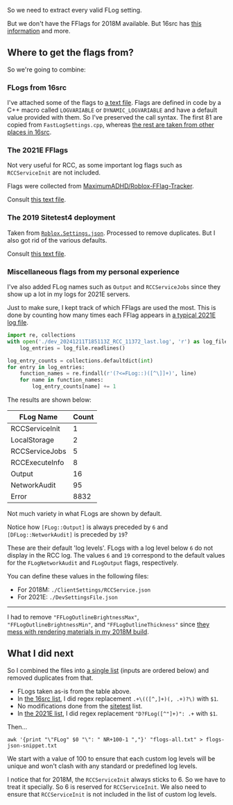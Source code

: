 So we need to extract every valid FLog setting.

But we don't have the FFlags for 2018M available. But 16src has [this information](https://github.com/Jxys3rrV/roblox-2016-source-code/blob/4de2dc3a380e1babe4343c49a4341ceac749eddb/App/v8datamodel/FastLogSettings.cpp#L9) and more.

## Where to get the flags from?

So we're going to combine:

### FLogs from 16src

I've attached some of the flags to [a text file](./flogs-16src.txt). Flags are defined in code by a C++ macro called `LOGVARIABLE` or `DYNAMIC_LOGVARIABLE` and have a default value provided with them. So I've preserved the call syntax. The first 81 are copied from `FastLogSettings.cpp`, whereas [the rest are taken from other places in 16src](https://github.com/search?q=repo%3AJxys3rrV%2Froblox-2016-source-code+%28%2F%28%3F-i%29DYNAMIC_LOGVARIABLE%5C%28%2F+OR+%2F%28%3F-i%29LOGVARIABLE%5C%28%2F%29&type=code).

### The 2021E FFlags

Not very useful for RCC, as some important log flags such as `RCCServiceInit` are not included.

Flags were collected from [MaximumADHD/Roblox-FFlag-Tracker](https://github.com/MaximumADHD/Roblox-FFlag-Tracker/blob/50e7d23fb6723871b6f960b2ff530099e2485be0/PCDesktopClient.json).

Consult [this text file](./flogs-2021E.txt).

### The 2019 Sitetest4 deployment

Taken from [`Roblox.Settings.json`](https://github.com/FlarfGithub/RobloxLabs-Roblox.SiteTest4/blob/6286186bcf2adc898b7c9c04bf9d2fdc4ae69f81/Default/Roblox.Settings.json#L131). Processed to remove duplicates. But I also got rid of the various defaults.

Consult [this text file](./flogs-sitetest4.txt).

### Miscellaneous flags from my personal experience

I've also added FLog names such as `Output` and `RCCServiceJobs` since they show up a lot in my logs for 2021E servers.

Just to make sure, I kept track of which FFlags are used the most. This is done by counting how many times each FFlag appears in [a typical 2021E log file](./dev_20241211T185113Z_RCC_11372_last.log).

```py
import re, collections
with open('./dev_20241211T185113Z_RCC_11372_last.log', 'r') as log_file: # Replace with your log file path.
    log_entries = log_file.readlines()

log_entry_counts = collections.defaultdict(int)
for entry in log_entries:
    function_names = re.findall(r'(?<=FLog::)([^\]]+)', line)
    for name in function_names:
        log_entry_counts[name] += 1
```

The results are shown below:

| FLog Name      | Count |
| -------------- | ----- |
| RCCServiceInit | 1     |
| LocalStorage   | 2     |
| RCCServiceJobs | 5     |
| RCCExecuteInfo | 8     |
| Output         | 16    |
| NetworkAudit   | 95    |
| Error          | 8832  |

Not much variety in what FLogs are shown by default.

Notice how `[FLog::Output]` is always preceded by `6` and `[DFLog::NetworkAudit]` is preceded by `19`?

These are their default 'log levels'. FLogs with a log level below `6` do not display in the RCC log. The values `6` and `19` correspond to the default values for the `FLogNetworkAudit` and `FLogOutput` flags, respectively.

You can define these values in the following files:

- For 2018M: `./ClientSettings/RCCService.json`
- For 2021E: `./DevSettingsFile.json`

---

I had to remove `"FFLogOutlineBrightnessMax"`, `"FFLogOutlineBrightnessMin"`, and `"FFLogOutlineThickness"` since [they mess with rendering materials in my 2018M build](https://github.com/Windows81/Roblox-Freedom-Distribution/issues/41).

## What I did next

So I combined the files into [a single list](./flogs-all.txt) (inputs are ordered below) and removed duplicates from that.

- FLogs taken as-is from the table above.
- In [the 16src list](./flogs-16src.txt), I did regex replacement `.+\(([^,]+)(, .+)?\)` with `$1`.
- No modifications done from the [sitetest](./flogs-sitetest4.txt) list.
- In [the 2021E list](./flogs-2021E.txt), I did regex replacement `"D?FLog([^"]+)": .+` with `$1`.

Then...

```shell
awk '{print "\"FLog" $0 "\": " NR+100-1 ","}' "flogs-all.txt" > flogs-json-snippet.txt
```

We start with a value of 100 to ensure that each custom log levels will be unique and won't clash with any standard or predefined log levels.

I notice that for 2018M, the `RCCServiceInit` always sticks to 6. So we have to treat it specially. So 6 is reserved for `RCCServiceInit`. We also need to ensure that `RCCServiceInit` is not included in the list of custom log levels.
